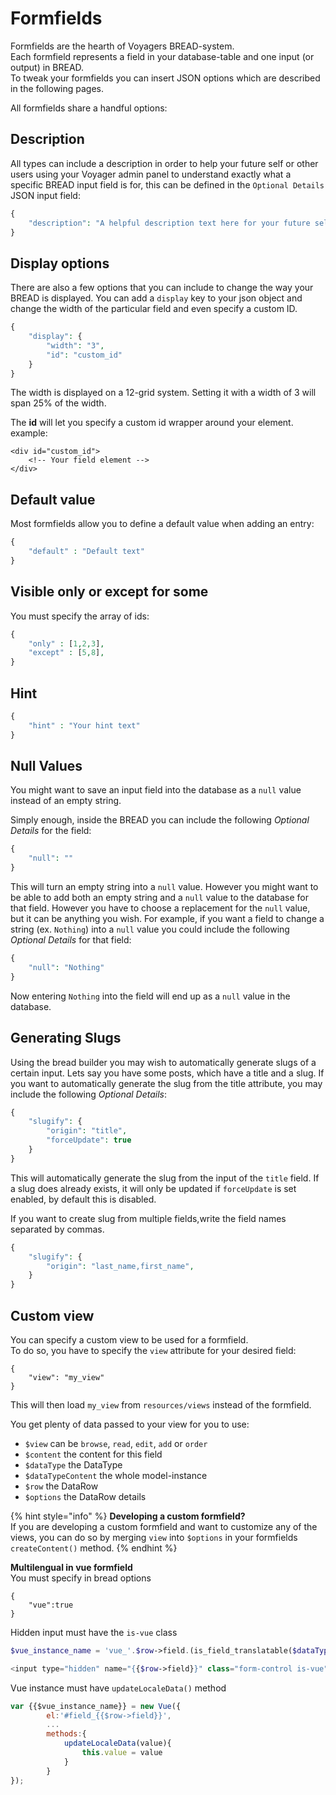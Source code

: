# Formfields

Formfields are the hearth of Voyagers BREAD-system.  
Each formfield represents a field in your database-table and one input (or output) in BREAD.  
To tweak your formfields you can insert JSON options which are described in the following pages.  

All formfields share a handful options:

## Description

All types can include a description in order to help your future self or other users using your Voyager admin panel to understand exactly what a specific BREAD input field is for, this can be defined in the `Optional Details` JSON input field:

```php
{
    "description": "A helpful description text here for your future self."
}
```

## Display options

There are also a few options that you can include to change the way your BREAD is displayed. You can add a `display` key to your json object and change the width of the particular field and even specify a custom ID.

```php
{
    "display": {
        "width": "3",
        "id": "custom_id"
    }
}
```

The width is displayed on a 12-grid system. Setting it with a width of 3 will span 25% of the width.

The **id** will let you specify a custom id wrapper around your element. example:

```markup
<div id="custom_id">
    <!-- Your field element -->
</div>
```

## Default value

Most formfields allow you to define a default value when adding an entry:

```php
{
    "default" : "Default text"
}
```

## Visible only or except for some

You must specify the array of ids:

```php
{
    "only" : [1,2,3],
    "except" : [5,8],
}
```


## Hint


```php
{
    "hint" : "Your hint text"
}
```

## Null Values

You might want to save an input field into the database as a `null` value instead of an empty string.

Simply enough, inside the BREAD you can include the following _Optional Details_ for the field:

```php
{
    "null": ""
}
```

This will turn an empty string into a `null` value. However you might want to be able to add both an empty string and a `null` value to the database for that field. However you have to choose a replacement for the `null` value, but it can be anything you wish. For example, if you want a field to change a string \(ex. `Nothing`\) into a `null` value you could include the following _Optional Details_ for that field:

```php
{
    "null": "Nothing"
}
```

Now entering `Nothing` into the field will end up as a `null` value in the database.

## Generating Slugs

Using the bread builder you may wish to automatically generate slugs of a certain input. Lets say you have some posts, which have a title and a slug. If you want to automatically generate the slug from the title attribute, you may include the following _Optional Details_:

```php
{
    "slugify": {
        "origin": "title",
        "forceUpdate": true
    }
}
```

This will automatically generate the slug from the input of the `title` field. If a slug does already exists, it will only be updated if `forceUpdate` is set enabled, by default this is disabled.

If you want to create slug from multiple fields,write the field names separated by commas.

```php
{
    "slugify": {
        "origin": "last_name,first_name",
    }
}
```

## Custom view

You can specify a custom view to be used for a formfield.  
To do so, you have to specify the `view` attribute for your desired field:

```text
{
    "view": "my_view"
}
```

This will then load `my_view` from `resources/views` instead of the formfield.

You get plenty of data passed to your view for you to use:

* `$view` can be `browse`, `read`, `edit`, `add` or `order`
* `$content` the content for this field
* `$dataType` the DataType
* `$dataTypeContent` the whole model-instance
* `$row` the DataRow
* `$options` the DataRow details

{% hint style="info" %}
**Developing a custom formfield?**  
If you are developing a custom formfield and want to customize any of the views, you can do so by merging `view` into `$options` in your formfields `createContent()` method.
{% endhint %}

**Multilengual in vue formfield**  
You must specify in bread options
```text
{
    "vue":true
}
```
Hidden input must have the `is-vue` class

```php
$vue_instance_name = 'vue_'.$row->field.(is_field_translatable($dataTypeContent, $row)?'_i18n ':'');

<input type="hidden" name="{{$row->field}}" class="form-control is-vue" :value="printObject(items)" data-vue-instance="{{ $vue_instance_name }}"/>

```

Vue instance must have `updateLocaleData()` method

```js
var {{$vue_instance_name}} = new Vue({
        el:'#field_{{$row->field}}',
        ...
        methods:{
            updateLocaleData(value){
                this.value = value
            }
        }
});

```


